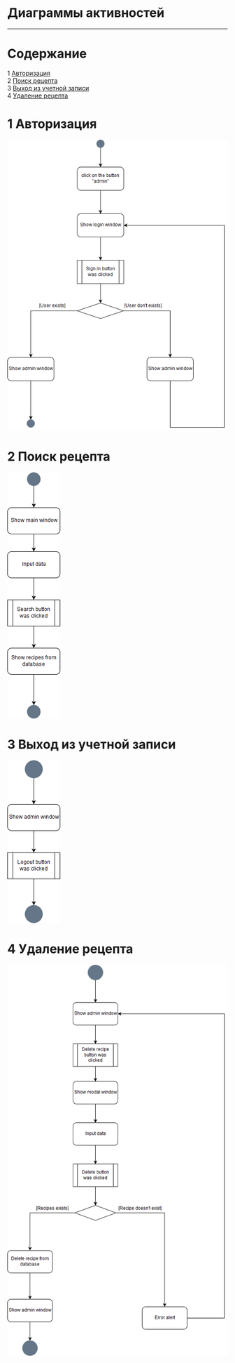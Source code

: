 # Диаграммы активностей
---

# Содержание
1 [Авторизация](#authorization)  
2 [Поиск рецепта](#search)  
3 [Выход из учетной записи](#logout)  
4 [Удаление рецепта](#deleterecipe)

<a name="authorization"/>

# 1 Авторизация
![Авторизация](Authorization1.png)  

<a name="search"/>

# 2 Поиск рецепта
![Поиск рецепта](Search.png)  

<a name="logout"/>

# 3 Выход из учетной записи
![Выход из учетной записи](Logout.png)

<a name="deleterecipe"/>

# 4 Удаление рецепта
![Удаление рецепта](DeleteRecipe.png)
